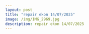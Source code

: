 ```yaml
---
layout: post
title: "repair ekon 14/07/2025"
image: /img/IMG_2969.jpg
description: repair ekon 14/07/2025
---
```

